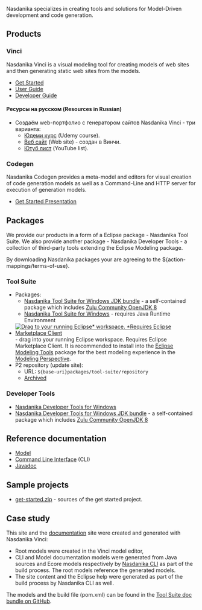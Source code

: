 
Nasdanika specializes in creating tools and solutions for Model-Driven development and code generation.

## Products

### Vinci 

Nasdanika Vinci is a visual modeling tool for creating models of web sites and then generating static web sites from the models.

* [Get Started](doc/guides/vinci/get-started/index.html)
* [User Guide](doc/guides/vinci/user/index.html)
* [Developer Guide](doc/guides/vinci/developer/index.html) 

#### Ресурсы на русском (Resources in Russian)

* Создаём web-портфолио с генератором сайтов Nasdanika Vinci - три варианта:
    * [Юдеми курс](https://www.udemy.com/course/nasdanika-vinci-level-1/) (Udemy course).
    * [Веб сайт](https://tanchora.github.io/vinci_udemy_base_course/courseprogram/) (Web site) - создан в Винчи. 
    * [Ютуб лист](https://www.youtube.com/playlist?list=PLqZWa5YR2-FhWXAS_yKuAOUtUmLYDGcpf) (YouTube list).
    
### Codegen

Nasdanika Codegen provides a meta-model and editors for visual creation of code generation models as well as a Command-Line and HTTP server for execution of generation models.

* [Get Started Presentation](doc/guides/codegen/nasdanika-codegen-get-started.pdf) 

## Packages

We provide our products in a form of a Eclipse package - Nasdanika Tool Suite. 
We also provide another package - Nasdanika Developer Tools - a collection of third-party tools extending the Eclipse Modeling package. 

By downloading Nasdanika packages your are agreeing to the ${action-mappings/terms-of-use}.

### Tool Suite

* Packages:
    * [Nasdanika Tool Suite for Windows JDK bundle](packages/tool-suite/nasdanika-tool-suite-2020-12-openjdk-8-win32-x86_64.zip) - a self-contained package which includes [Zulu Community OpenJDK 8](https://www.azul.com/downloads/zulu-community/?architecture=x86-64-bit&package=jdk) 
    * [Nasdanika Tool Suite for Windows](packages/tool-suite/nasdanika-tool-suite-2020-12-win32-x86_64.zip) - requires Java Runtime Environment
* [![Drag to your running Eclipse* workspace. *Requires Eclipse Marketplace Client](https://marketplace.eclipse.org/sites/all/themes/solstice/public/images/marketplace/btn-install.png)](http://marketplace.eclipse.org/marketplace-client-intro?mpc_install=5133210 "Drag to your running Eclipse* workspace. *Requires Eclipse Marketplace Client") - drag into your running Eclipse workspace. Requires Eclipse Marketplace Client. It is recommended to install into the [Eclipse Modeling Tools](https://www.eclipse.org/downloads/packages/release/2020-03/r/eclipse-modeling-tools) package for the best modeling experience in the [Modeling Perspective](https://www.eclipse.org/sirius/doc/user/general/Modeling%20Project.html#ModelingPerspective).
* P2 repository (update site):
    * URL: ``${base-uri}packages/tool-suite/repository``
    * [Archived](packages/tool-suite/org.nasdanika.tools.repository-2020.12.00-SNAPSHOT.zip)

### Developer Tools

* [Nasdanika Developer Tools for Windows](packages/nasdanika-developer-tools-2020-12-win32-x86_64.zip)
* [Nasdanika Developer Tools for Windows JDK bundle](packages/nasdanika-developer-tools-2020-12-open-jdk-8-win32-x86_64.zip) - a self-contained package which includes [Zulu Community OpenJDK 8](https://www.azul.com/downloads/zulu-community/?architecture=x86-64-bit&package=jdk) 

## Reference documentation

* [Model](doc/refernce/model-doc/index.html)
* [Command Line Interface](doc/reference/cli/index.html) (CLI)
* [Javadoc](doc/reference/javadoc/index.html)

## Sample projects

* [get-started.zip](get-started.zip) - sources of the get started project.

## Case study

This site and the [documentation](doc/index.html) site were created and generated with Nasdanika Vinci:

* Root models were created in the Vinci model editor,
* CLI and Model documentation models were generated from Java sources and Ecore models respectively by [Nasdanika CLI](doc/cli/index.html) as part of the build process. The root models reference the generated models. 
* The site content and the Eclipse help were generated as part of the build process by Nasdanika CLI as well. 

The models and the build file (pom.xml) can be found in the [Tool Suite doc bundle on GitHub](https://github.com/Nasdanika/release/tree/master/tool-suite/doc). 
